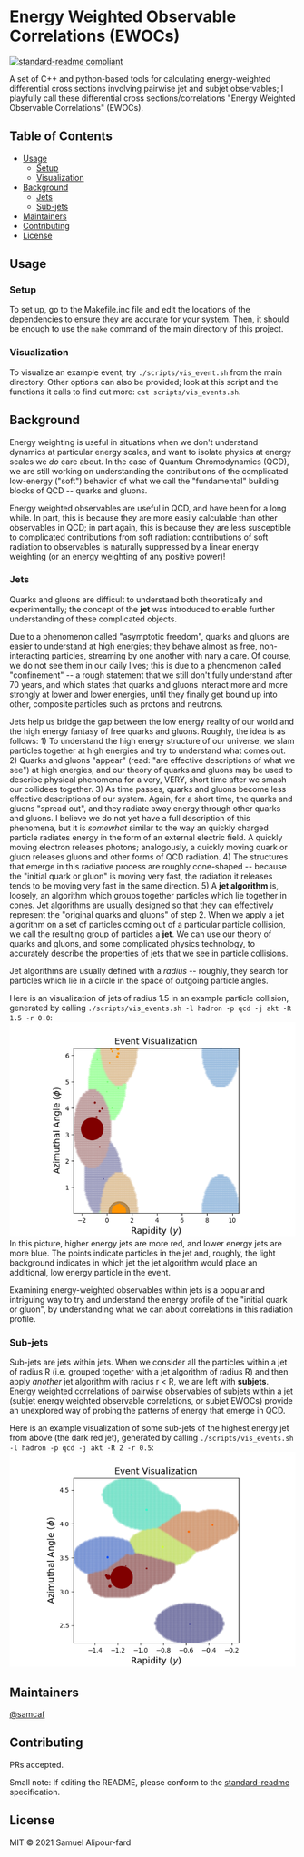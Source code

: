 # Energy Weighted Observable Correlations (EWOCs)

[![standard-readme compliant](https://img.shields.io/badge/standard--readme-OK-green.svg?style=flat-square)](https://github.com/RichardLitt/standard-readme)

A set of C++ and python-based tools for calculating energy-weighted differential cross sections involving pairwise jet and subjet observables; I playfully call these differential cross sections/correlations "Energy Weighted Observable Correlations" (EWOCs).


## Table of Contents

- [Usage](#usage)
  - [Setup](#setup)
  - [Visualization](#vis)
- [Background](#background)
  - [Jets](#jets)
  - [Sub-jets](#subjets)
- [Maintainers](#maintainers)
- [Contributing](#contributing)
- [License](#license)


## <a name="usage"></a> Usage

### <a name="setup"></a> Setup

To set up, go to the Makefile.inc file and edit the locations of the dependencies to ensure they are accurate for your system. Then, it should be enough to use the  ``make`` command of the main directory of this project.

### <a name="vis"></a> Visualization
To visualize an example event, try ``./scripts/vis_event.sh`` from the main directory. Other options can also be provided; look at this script and the functions it calls to find out more: ``cat scripts/vis_events.sh``.



## <a name="background"></a> Background
Energy weighting is useful in situations when we don't understand dynamics at particular energy scales, and want to isolate physics at energy scales we _do_ care about. In the case of Quantum Chromodynamics (QCD), we are still working on understanding the contributions of the complicated low-energy ("soft") behavior of what we call the "fundamental" building blocks of QCD -- quarks and gluons.

Energy weighted observables are useful in QCD, and have been for a long while. In part, this is because they are more easily calculable than other observables in QCD; in part again, this is because they are less susceptible to complicated contributions from soft radiation: contributions of soft radiation to observables is naturally suppressed by a linear energy weighting (or an energy weighting of any positive power)!

### <a name="jets"></a> Jets
Quarks and gluons are difficult to understand both theoretically and experimentally; the concept of the **jet** was introduced to enable further understanding of these complicated objects.

Due to a phenomenon called "asymptotic freedom", quarks and gluons are easier to understand at high energies; they behave almost as free, non-interacting particles, streaming by one another with nary a care. Of course, we do not see them in our daily lives; this is due to a phenomenon called "confinement" -- a rough statement that we still don't fully understand after 70 years, and which states that quarks and gluons interact more and more strongly at lower and lower energies, until they finally get bound up into other, composite particles such as protons and neutrons.

Jets help us bridge the gap between the low energy reality of our world and the high energy fantasy of free quarks and gluons. Roughly, the idea is as follows:
    1) To understand the high energy structure of our universe, we slam particles together at high energies and try to understand what comes out.
    2) Quarks and gluons "appear" (read: "are effective descriptions of what we see") at high energies, and our theory of quarks and gluons may be used to describe physical phenomena for a very, VERY, short time after we smash our collidees together.
    3) As time passes, quarks and gluons become less effective descriptions of our system. Again, for a short time, the quarks and gluons "spread out", and they radiate away energy through other quarks and gluons. I believe we do not yet have a full description of this phenomena, but it is _somewhat_ similar to the way an quickly charged particle radiates energy in the form of an external electric field. A quickly moving electron releases photons; analogously, a quickly moving quark or gluon releases gluons and other forms of QCD radiation.
    4) The structures that emerge in this radiative process are roughly cone-shaped -- because the "initial quark or gluon" is moving very fast, the radiation it releases tends to be moving very fast in the same direction.
    5) A **jet algorithm** is, loosely, an algorithm which groups together particles which lie together in cones. Jet algorithms are usually designed so that they can effectively represent the "original quarks and gluons" of step 2. When we apply a jet algorithm on a set of particles coming out of a particular particle collision, we call the resulting group of particles a **jet**. We can use our theory of quarks and gluons, and some complicated physics technology, to accurately describe the properties of jets that we see in particle collisions.

Jet algorithms are usually defined with a _radius_ -- roughly, they search for particles which lie in a circle in the space of outgoing particle angles.

Here is an visualization of jets of radius 1.5 in an example particle collision, generated by calling ``./scripts/vis_events.sh -l hadron -p qcd -j akt -R 1.5 -r 0.0``:
![plot](./example_figs/example_jet_vis.png)
In this picture, higher energy jets are more red, and lower energy jets are more blue. The points indicate particles in the jet and, roughly, the light background indicates in which jet the jet algorithm would place an additional, low energy particle in the event.


Examining energy-weighted observables within jets is a popular and intriguing way to try and understand the energy profile of the "initial quark or gluon", by understanding what we can about correlations in this radiation profile.


### <a name="jets"></a> Sub-jets

Sub-jets are jets within jets. When we consider all the particles within a jet of radius R (i.e. grouped together with a jet algorithm of radius R) and then apply _another_ jet algorithm with radius r < R, we are left with **subjets**. Energy weighted correlations of pairwise observables of subjets within a jet (subjet energy weighted observable correlations, or subjet EWOCs) provide an unexplored way of probing the patterns of energy that emerge in QCD.

Here is an example visualization of some sub-jets of the highest energy jet from above (the dark red jet), generated by calling ``./scripts/vis_events.sh -l hadron -p qcd -j akt -R 2 -r 0.5``:
![plot](./example_figs/example_subjet_vis.png)

## <a name="maintainers"></a> Maintainers

[@samcaf](https://github.com/samcaf)


## <a name="contributing"></a> Contributing

PRs accepted.

Small note: If editing the README, please conform to the [standard-readme](https://github.com/RichardLitt/standard-readme) specification.


## <a name="license"></a> License

MIT © 2021 Samuel Alipour-fard
